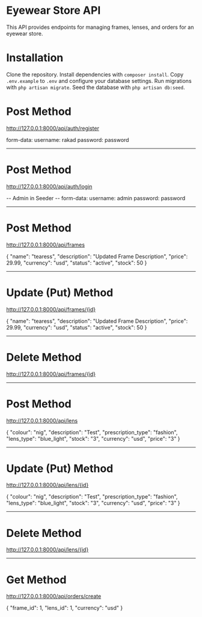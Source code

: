 # Eyewear Store API

This API provides endpoints for managing frames, lenses, and orders for an eyewear store.

# Installation

Clone the repository.
Install dependencies with `composer install`.
Copy `.env.example` to `.env` and configure your database settings.
Run migrations with `php artisan migrate`.
Seed the database with `php artisan db:seed`.




# Post Method

http://127.0.0.1:8000/api/auth/register

form-data: username: rakad
           password: password

------------------------------------------

# Post Method

http://127.0.0.1:8000/api/auth/login

-- Admin in Seeder --
form-data: username: admin
           password: password

---------------------------------------------

# Post Method

http://127.0.0.1:8000/api/frames

{
    "name": "tearess",
    "description": "Updated Frame Description",
    "price": 29.99,
    "currency": "usd",
    "status": "active",
    "stock": 50
}


---------------------------------------------

# Update (Put) Method

http://127.0.0.1:8000/api/frames/{id}

{
    "name": "tearess",
    "description": "Updated Frame Description",
    "price": 29.99,
    "currency": "usd",
    "status": "active",
    "stock": 50
}
    

---------------------------------------------

# Delete Method

http://127.0.0.1:8000/api/frames/{id}


---------------------------------------------

# Post Method

http://127.0.0.1:8000/api/lens

{
    "colour": "nig",
    "description": "Test",
    "prescription_type": "fashion",
    "lens_type": "blue_light",
    "stock": "3",
    "currency": "usd",
    "price": "3"
}



---------------------------------------------

# Update (Put) Method

http://127.0.0.1:8000/api/lens/{id}

{
    "colour": "nig",
    "description": "Test",
    "prescription_type": "fashion",
    "lens_type": "blue_light",
    "stock": "3",
    "currency": "usd",
    "price": "3"
}

    

---------------------------------------------

# Delete Method

http://127.0.0.1:8000/api/lens/{id}


---------------------------------------------

# Get Method

http://127.0.0.1:8000/api/orders/create

{
    "frame_id": 1, 
    "lens_id": 1,
    "currency": "usd"
}

